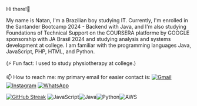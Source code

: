 Hi there!👋

My name is Natan, I'm a Brazilian boy studying IT. Currently, I'm enrolled in the Santander Bootcamp 2024 - Backend with Java, and I'm also studying Foundations of Technical Support on the COURSERA platforme by GOOGLE sponsorship with JA Brasil 2024 and studying analysis and systems development at college. I am familiar with the programming languages Java, JavaScript, PHP, HTML, and Python.

(⚡ Fun fact: I used to study physiotherapy at college.)

  📫 How to reach me: my primary email for easier contact is:
  [![Gmail](https://img.shields.io/badge/Gmail-333333?style=for-the-badge&logo=gmail&logoColor=red)](mailto:natangraffi@gmail.com)
  [![Instagram](https://img.shields.io/badge/-Instagram-%23E4405F?style=for-the-badge&logo=instagram&logoColor=white)](https://www.instagram.com/natangraffitti/)
  [![WhatsApp](https://img.shields.io/badge/WhatsApp-25D366?style=for-the-badge&logo=whatsapp&logoColor=white)](https://wa.me/55+51+994253454)
  

[![GitHub Streak](https://streak-stats.demolab.com/?user=SEUUSERNAME&theme=bear&background=000&border=30A3DC&dates=FFF)](https://git.io/streak-stats)
![JavaScript](https://img.shields.io/badge/JavaScript-F7DF1E?style=for-the-badge&logo=javascript&logoColor=black)![Java](https://img.shields.io/badge/java-%23ED8B00.svg?style=for-the-badge&logo=openjdk&logoColor=white)![Python](https://img.shields.io/badge/python-3670A0?style=for-the-badge&logo=python&logoColor=ffdd54)![AWS](https://img.shields.io/badge/AWS-000.svg?style=for-the-badge&logo=amazon-aws&logoColor=white)


